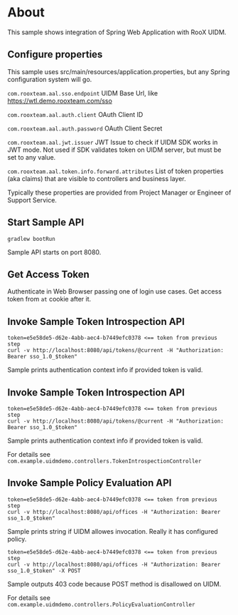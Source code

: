 # About

This sample shows integration of Spring Web Application with RooX UIDM. 

## Configure properties 

 This sample uses src/main/resources/application.properties, but any Spring configuration system will go.
 
`com.rooxteam.aal.sso.endpoint` UIDM Base Url, like https://wtl.demo.rooxteam.com/sso

`com.rooxteam.aal.auth.client` OAuth Client ID

`com.rooxteam.aal.auth.password` OAuth Client Secret
 
`com.rooxteam.aal.jwt.issuer` JWT Issue to check if UIDM SDK works in JWT mode. Not used if SDK validates token on UIDM server, but must be set to any value.
 
`com.rooxteam.aal.token.info.forward.attributes` List of token properties (aka claims) that are visible to controllers and business layer.
 
 Typically these properties are provided from Project Manager or Engineer of Support Service.
 
 ## Start Sample API
 
 `gradlew bootRun`
 
 Sample API starts on port 8080.
 
 ## Get Access Token
 
 Authenticate in Web Browser passing one of login use cases.
 Get access token from `at` cookie after it.
 
 ## Invoke Sample Token Introspection API
 
 ```
token=e5e58de5-d62e-4abb-aec4-b7449efc0378 <== token from previous step
curl -v http://localhost:8080/api/tokens/@current -H "Authorization: Bearer sso_1.0_$token"

```
 
 Sample prints authentication context info if provided token is valid.
 
 ## Invoke Sample Token Introspection API
  
  ```
 token=e5e58de5-d62e-4abb-aec4-b7449efc0378 <== token from previous step
 curl -v http://localhost:8080/api/tokens/@current -H "Authorization: Bearer sso_1.0_$token"
 
 ```
  
  Sample prints authentication context info if provided token is valid.
  
  For details see `com.example.uidmdemo.controllers.TokenIntrospectionController`
  
 ## Invoke Sample Policy Evaluation API
  
  ```
 token=e5e58de5-d62e-4abb-aec4-b7449efc0378 <== token from previous step
 curl -v http://localhost:8080/api/offices -H "Authorization: Bearer sso_1.0_$token"
 
 ```
  
  Sample prints string if UIDM allowes invocation. Really it has configured policy.
   
  ```
 token=e5e58de5-d62e-4abb-aec4-b7449efc0378 <== token from previous step
 curl -v http://localhost:8080/api/offices -H "Authorization: Bearer sso_1.0_$token" -X POST
 
 ```
  
  Sample outputs 403 code because POST method is disallowed on UIDM.
  
  For details see `com.example.uidmdemo.controllers.PolicyEvaluationController`
   